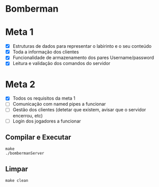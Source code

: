 # Bomberman

# Meta 1
 - [x] Estruturas de dados para representar o labirinto e o seu conteúdo
 - [x] Toda a informação dos clientes
 - [X] Funcionalidade de armazenamento dos pares Username/password
 - [X] Leitura e validação dos comandos do servidor

# Meta 2
 - [X] Todos os requisitos da meta 1
 - [ ] Comunicação com named pipes a funcionar
 - [ ] Gestão dos clientes (detetar que existem, avisar que o servidor encerrou, etc)
 - [ ] Login dos jogadores a funcionar

Compilar e Executar 
--------
```
make
./bombermanServer
```

Limpar
--------
```
make clean
```
